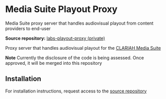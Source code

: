 # Media Suite Playout Proxy
Media Suite proxy server that handles audiovisual playout from content providers to end-user


**Source repository:** [labs-playout-proxy (private)](https://github.com/beeldengeluid/labs-playout-proxy)

Proxy server that handles audiovisual playout for the [CLARIAH Media Suite](https://mediasuite.clariah.nl)

**Note** Currently the disclosure of the code is being assessed. Once approved, it will be merged into this repository

## Installation
For installation instructions, request access to the [source repository](https://github.com/beeldengeluid/labs-playout-proxy)
